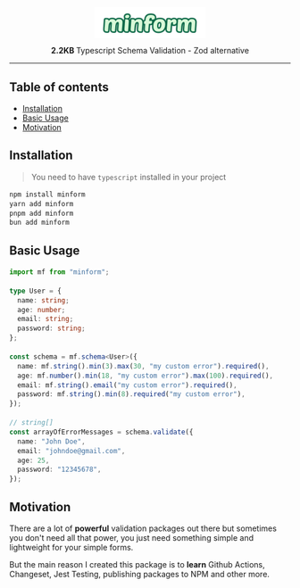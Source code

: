 <p align="center">
  <img src="package-logo.png" width="200px" align="center" />

</p>
  <p align="center">
    <b>2.2KB </b> Typescript Schema Validation - Zod alternative
  </p>

---

## Table of contents

- [Installation](#installation)
- [Basic Usage](#usage)
- [Motivation](#motivation)

## Installation

> You need to have `typescript` installed in your project

```bash
npm install minform
yarn add minform
pnpm add minform
bun add minform
```

## Basic Usage

```typescript
import mf from "minform";

type User = {
  name: string;
  age: number;
  email: string;
  password: string;
};

const schema = mf.schema<User>({
  name: mf.string().min(3).max(30, "my custom error").required(),
  age: mf.number().min(18, "my custom error").max(100).required(),
  email: mf.string().email("my custom error").required(),
  password: mf.string().min(8).required("my custom error"),
});

// string[]
const arrayOfErrorMessages = schema.validate({
  name: "John Doe",
  email: "johndoe@gmail.com",
  age: 25,
  password: "12345678",
});
```

## Motivation

There are a lot of **powerful** validation packages out there but sometimes you don't need all that power, you just need something simple and lightweight for your simple forms.

But the main reason I created this package is to **learn** Github Actions, Changeset, Jest Testing, publishing packages to NPM and other more.
